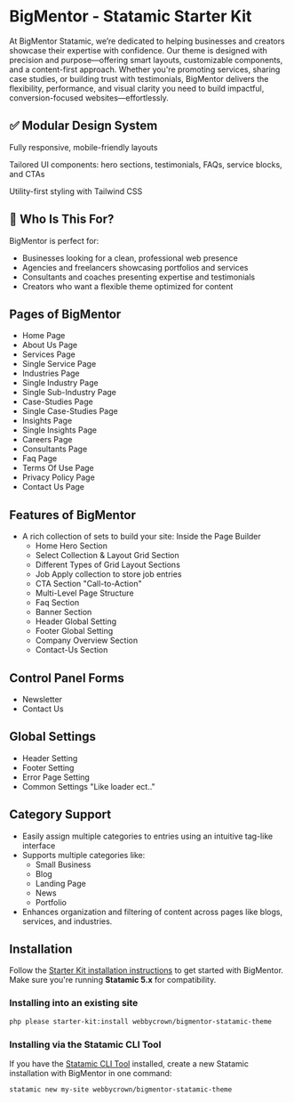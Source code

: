 # BigMentor - Statamic Starter Kit

At BigMentor Statamic, we’re dedicated to helping businesses and creators showcase their expertise with confidence. Our theme is designed with precision and purpose—offering smart layouts, customizable components, and a content-first approach. Whether you're promoting services, sharing case studies, or building trust with testimonials, BigMentor delivers the flexibility, performance, and visual clarity you need to build impactful, conversion-focused websites—effortlessly.


## ✅ Modular Design System
Fully responsive, mobile-friendly layouts

Tailored UI components: hero sections, testimonials, FAQs, service blocks, and CTAs

Utility-first styling with Tailwind CSS 

## 🎯 Who Is This For?

BigMentor is perfect for:

- Businesses looking for a clean, professional web presence
- Agencies and freelancers showcasing portfolios and services
- Consultants and coaches presenting expertise and testimonials
- Creators who want a flexible theme optimized for content


## Pages of BigMentor

- Home Page 
- About Us Page
- Services Page
- Single Service Page
- Industries Page
- Single Industry Page
- Single Sub-Industry Page
- Case-Studies Page
- Single Case-Studies Page
- Insights Page
- Single Insights Page
- Careers Page
- Consultants Page
- Faq Page
- Terms Of Use Page
- Privacy Policy Page
- Contact Us Page

## Features of BigMentor

- A rich collection of sets to build your site: Inside the Page Builder
  - Home Hero Section
  - Select Collection & Layout Grid Section
  - Different Types of Grid Layout Sections
  - Job Apply collection to store job entries 
  - CTA Section "Call-to-Action"
  - Multi-Level Page Structure 
  - Faq Section
  - Banner Section 
  - Header Global Setting
  - Footer Global Setting
  - Company Overview Section
  - Contact-Us Section

## Control Panel Forms

  - Newsletter
  - Contact Us

## Global Settings
  - Header  Setting
  - Footer  Setting
  - Error Page Setting
  - Common Settings "Like loader ect.."

## Category Support

- Easily assign multiple categories to entries using an intuitive tag-like interface  
- Supports multiple categories like:  
  - Small Business
  - Blog
  - Landing Page
  - News
  - Portfolio
- Enhances organization and filtering of content across pages like blogs, services, and industries.

## Installation

Follow the [Starter Kit installation instructions](https://statamic.dev/starter-kits/installing-a-starter-kit) to get started with BigMentor.
Make sure you're running **Statamic 5.x** for compatibility.

### Installing into an existing site

```bash
php please starter-kit:install webbycrown/bigmentor-statamic-theme
```

### Installing via the Statamic CLI Tool

If you have the [Statamic CLI Tool](https://github.com/statamic/cli) installed, create a new Statamic installation with BigMentor in one command:

```bash
statamic new my-site webbycrown/bigmentor-statamic-theme